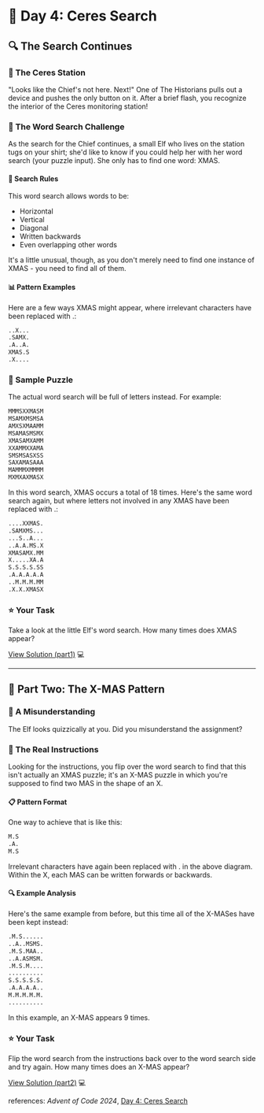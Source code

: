 # 🎄 Day 4: Ceres Search

## 🔍 The Search Continues

### 📍 The Ceres Station
"Looks like the Chief's not here. Next!" One of The Historians pulls out a device and pushes the only button on it. After a brief flash, you recognize the interior of the Ceres monitoring station!

### 📝 The Word Search Challenge
As the search for the Chief continues, a small Elf who lives on the station tugs on your shirt; she'd like to know if you could help her with her word search (your puzzle input). She only has to find one word: XMAS.

#### 🎯 Search Rules
This word search allows words to be:
- Horizontal
- Vertical
- Diagonal
- Written backwards
- Even overlapping other words

It's a little unusual, though, as you don't merely need to find one instance of XMAS - you need to find all of them.

#### 📊 Pattern Examples
Here are a few ways XMAS might appear, where irrelevant characters have been replaced with .:

```txt
..X...
.SAMX.
.A..A.
XMAS.S
.X....
```

### 🧩 Sample Puzzle
The actual word search will be full of letters instead. For example:
```txt
MMMSXXMASM
MSAMXMSMSA
AMXSXMAAMM
MSAMASMSMX
XMASAMXAMM
XXAMMXXAMA
SMSMSASXSS
SAXAMASAAA
MAMMMXMMMM
MXMXAXMASX
```

In this word search, XMAS occurs a total of 18 times. Here's the same word search again, but where letters not involved in any XMAS have been replaced with .:

```txt
....XXMAS.
.SAMXMS...
...S..A...
..A.A.MS.X
XMASAMX.MM
X.....XA.A
S.S.S.S.SS
.A.A.A.A.A
..M.M.M.MM
.X.X.XMASX
```

### ⭐️ Your Task
Take a look at the little Elf's word search. How many times does XMAS appear?

[View Solution (part1)](./day4_pt1.py) 💻

---

## 🔄 Part Two: The X-MAS Pattern

### 🤔 A Misunderstanding
The Elf looks quizzically at you. Did you misunderstand the assignment?

### 📜 The Real Instructions
Looking for the instructions, you flip over the word search to find that this isn't actually an XMAS puzzle; it's an X-MAS puzzle in which you're supposed to find two MAS in the shape of an X.

#### 📋 Pattern Format
One way to achieve that is like this:
```txt
M.S
.A.
M.S
```
Irrelevant characters have again been replaced with . in the above diagram. Within the X, each MAS can be written forwards or backwards.

#### 🔍 Example Analysis
Here's the same example from before, but this time all of the X-MASes have been kept instead:
```txt
.M.S......
..A..MSMS.
.M.S.MAA..
..A.ASMSM.
.M.S.M....
..........
S.S.S.S.S.
.A.A.A.A..
M.M.M.M.M.
..........
```
In this example, an X-MAS appears 9 times.

### ⭐️ Your Task
Flip the word search from the instructions back over to the word search side and try again. How many times does an X-MAS appear?

[View Solution (part2)](./day4_pt2.py) 💻

references: *Advent of Code 2024*, [Day 4: Ceres Search](https://adventofcode.com/2024/day/4)
